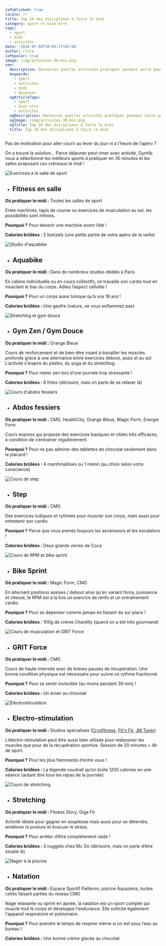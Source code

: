 ```yaml
---
isPublished: true
locale: fr
title: Top 10 des disciplines à faire le midi
category: sport-et-bien-etre
tags:
  - sport
  - midi
  - activites
date: '2018-07-04T10:09:17+02:00'
author: clara
isPopular: true
image: /img/activites-30-min.png
seo:
  description: Découvrez quelles activités pratiquer pendant votre pause déjeuner.
  keywords:
    - sport
    - activites
    - midi
    - dejeuner
  ogArticleTags:
    - sport
    - bien etre
    - activites
  ogDescription: Découvrez quelles activités pratiquer pendant votre pause déjeuner.
  ogImage: /img/activites-30-min.png
  ogTitle: Top 10 des disciplines à faire le midi
  title: Top 10 des disciplines à faire le midi
---
```

Pas de motivation pour aller courir au lever du jour ni à l’heure de l’apéro ? 

On a trouvé la solution… Parce déjeuner peut rimer avec activité, Gymlib vous a sélectionné les meilleurs sports à pratiquer en 30 minutes et les salles proposant ces créneaux le midi !

![Exercices à la salle de sport](/img/fitness_en_salle.jpg)

* ## Fitness en salle

**Où pratiquer le midi :** Toutes les salles de sport 

Entre machines, tapis de course ou exercices de musculation au sol, les possibilités sont infinies. 

**Pourquoi ?** Pour devenir une machine avant l’été !

**Calories brûlées :** 2 bretzels (une petite partie de votre apéro de la veille)

![Studio d'aquabike](/img/aqua-by-charonne-1-.jpeg)

* ## Aquabike

**Où pratiquer le midi :** Dans de nombreux studios dédiés à Paris

En cabine individuelle ou en cours collectifs, on travaille son cardio tout en musclant le bas du corps. Adieu l’aspect cellulite !

**Pourquoi ?**  Pour un corps aussi tonique qu’à vos 18 ans !

**Calories brûlées :** Une gaufre (nature, ne vous enflammez pas)

![Stretching et gym douce](/img/gymnastique.jpg)

* ## Gym Zen / Gym Douce

**Où pratiquer le midi :** Orange Bleue

Cours de renforcement et de bien-être visant à travailler les muscles profonds grâce à une alternance entre exercices debout, assis et au sol. L’activité s’inspire du pilates, du yoga et du stretching.

**Pourquoi ?**  Pour rester zen lors d’une journée trop stressante !

**Calories brûlées :** 6 frites (dérisoire, mais on parle de se relaxer là)

![Cours d'abdos fessiers](/img/yoga_abdos.jpg)

* ## Abdos fessiers

**Où pratiquer le midi :** CMG, HealthCity, Orange Bleue, Magic Form, Energie Form

Cours express qui propose des exercices basiques et ciblés très efficaces, à condition de s’entraîner régulièrement.

**Pourquoi ?** Pour ne pas admirer des tablettes de chocolat seulement dans le placard !

**Calories brûlées :** 4 marshmallows ou 1 melon (au choix selon votre conscience)

![Cours de step](/img/step.jpg)

* ## Step

**Où pratiquer le midi :** CMG 

Des exercices ludiques et rythmés pour muscler son corps, mais aussi pour entretenir son cardio. 

**Pourquoi ?** Parce que vous prenez toujours les ascenseurs et les escalators !

**Calories brûlées :** Deux grands verres de Coca

![Cours de RPM et bike sprint](/img/rpm-velo.jpg)

* ## Bike Sprint

**Où pratiquer le midi :** Magic Form, CMG

En alternant positions assises / debout ainsi qu’en variant force, puissance et vitesse, le RPM est à la fois un exercice de renfo et un entraînement cardio.

**Pourquoi ?** Pour se dépenser comme jamais en faisant du sur place !

**Calories brûlées :** 100g de crème Chantilly (quand on a été très gourmand) 

![Cours de musculation et GRIT Force](/img/musculation.jpg)

* ## GRIT Force

**Où pratiquer le midi :** CMG

Cours de haute intensité avec de brèves pauses de récupération. Une bonne condition physique est nécessaire pour suivre ce rythme fractionné. 

**Pourquoi ?** Pour se sentir invincible (au moins pendant 30 min) !

**Calories brûlées :** Un éclair au chocolat

![Electrostimulation](/img/electrostimulation.jpg)

* ## Electro-stimulation

**Où pratiquer le midi :** Studios spécialisés ([Cryofitness](https://www.gymlib.com/salle-de-sport/cryofitness-paris), [Fit'n Fit](https://www.gymlib.com/salle-de-sport/fit-n-fit-paris), [JM Tonic](https://www.gymlib.com/salle-de-sport/jm-tonic-boulogne))

L’électro-stimulation peut être aussi bien utilisée pour redessiner les muscles que pour de la récupération sportive. Session de 20 minutes = 4h de sport.

**Pourquoi ?** Pour les plus flemmards d’entre vous !

**Calories brûlées :** La légende voudrait qu’on brûle 1200 calories en une séance (autant dire tous les repas de la journée)

![Cours de stretching](/img/stretching.jpg)

* ## Stretching

**Où pratiquer le midi :** Fitness Story, Giga Fit

Activité idéale pour gagner en souplesse mais aussi pour se détendre, améliorer la posture et évacuer le stress.

**Pourquoi ?** Pour arrêter d’être complètement raide !

**Calories brûlées :** 3 nuggets chez Mc Do (dérisoire, mais on parle d’être souple là)

![Nager à la piscine](/img/natation.jpg)

* ## Natation

**Où pratiquer le midi :** Espace Sportif Pailleron, piscine Aquazena, toutes celles faisant parties du réseau CMG 

Nage relaxante ou sprint en apnée, la natation est un sport complet qui muscle tout le corps et développe l'endurance. Elle sollicite également l'appareil respiratoire et pulmonaire.

**Pourquoi ?** Pour prendre le temps de respirer même si on est sous l’eau au bureau !

**Calories brûlées :** Une bonne crème glacée au chocolat
